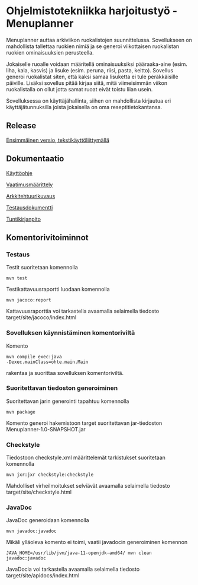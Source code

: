 <h1>Ohjelmistotekniikka harjoitustyö - Menuplanner</h1>

Menuplanner auttaa arkiviikon ruokalistojen suunnittelussa. Sovellukseen on mahdollista tallettaa ruokien nimiä ja se generoi viikottaisen ruokalistan ruokien ominaisuuksien perusteella.

Jokaiselle ruoalle voidaan määritellä ominaisuuksiksi pääraaka-aine (esim. liha, kala, kasvis) ja lisuke (esim. peruna, riisi, pasta, keitto). Sovellus generoi ruokalistat siten, että kaksi samaa lisuketta ei tule peräkkäisille päiville. Lisäksi sovellus pitää kirjaa siitä, mitä viimeisimmän viikon ruokalistalla on ollut jotta samat ruoat eivät toistu liian usein.

Sovelluksessa on käyttäjähallinta, siihen on mahdollista kirjautua eri käyttäjätunnuksilla joista jokaisella on oma reseptitietokantansa.

<h2>Release</h2>

[Ensimmäinen versio, tekstikäyttöliittymällä](https://github.com/shlevanto/menuplanner/releases)

<h2>Dokumentaatio</h2>

[Käyttöohje](/dokumentaatio/kayttoohje.md)

[Vaatimusmäärittely](/dokumentaatio/vaatimusmaarittely.md)

[Arkkitehtuurikuvaus](/dokumentaatio/arkkitehtuuri.md)

[Testausdokumentti](/dokumentaatio/testausdokumentti.md)

[Tuntikirjanpito](/dokumentaatio/tuntikirjanpito.md)

<h2>Komentorivitoiminnot</h2>

<h3>Testaus</h3>

Testit suoritetaan komennolla

<code>mvn test </code>

Testikattavuusraportti luodaan komennolla

<code>mvn jacoco:report</code>

Kattavuusraporttia voi tarkastella avaamalla selaimella tiedosto target/site/jacoco/index.html

<h3>Sovelluksen käynnistäminen komentoriviltä</h3>

Komento

<code>mvn compile exec:java -Dexec.mainClass=ohte.main.Main</code>

rakentaa ja suorittaa sovelluksen komentoriviltä.

<h3>Suoritettavan tiedoston generoiminen</h3>

Suoritettavan jarin generointi tapahtuu komennolla

<code>mvn package</code>

Komento generoi hakemistoon target suoritettavan jar-tiedoston Menuplanner-1.0-SNAPSHOT.jar

<h3>Checkstyle</h3>

Tiedostoon checkstyle.xml määrittelemät tarkistukset suoritetaan komennolla

<code>mvn jxr:jxr checkstyle:checkstyle</code>

Mahdolliset virheilmoitukset selviävät avaamalla selaimella tiedosto target/site/checkstyle.html

<h3>JavaDoc</h3>

JavaDoc generoidaan komennolla

<code>mvn javadoc:javadoc</code>

Mikäli ylläoleva komento ei toimi, vaatii javadocin generoiminen komennon

<code>JAVA_HOME=/usr/lib/jvm/java-11-openjdk-amd64/ mvn clean javadoc:javadoc</code>

JavaDocia voi tarkastella avaamalla selaimella tiedosto target/site/apidocs/index.html
